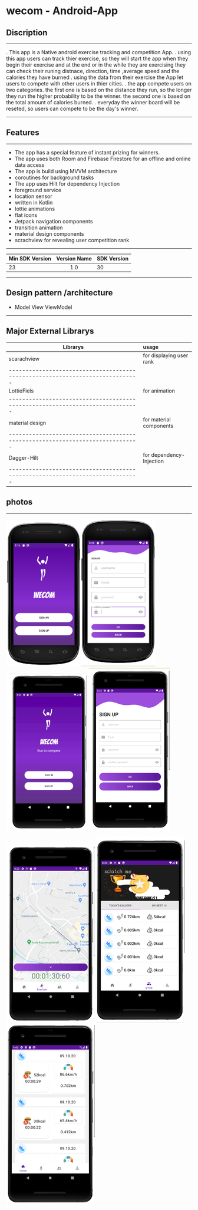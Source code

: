 # wecom - Android-App      



 ## Discription 
 -------------------------------------------------------
. This app is a Native android exercise tracking and competition App.
. using this app users can track thier exercise, so they will start the app when they begin their exercise 
  and at the end or in the while they are exercising they can check their runing distnace, direction, time ,average speed and the calories they have burned 
. using the data from their exercise the App let users to compete with other users in thier cities.
. the app compete users on two categories. the first one is based on the distance they run, so the longer they run the higher probability to be the winner. 
  the second one is based on the total amount of calories burned.
. everyday the winner board will be reseted, so users can compete to be the day's winner. 

---

 ## Features     
    
 -----------------------------------------------------
 
- The app has a special feature of instant prizing for winners.
- The app uses both Room and Firebase Firestore for an offline and online data access 
- The app is build using MVVM architecture 
- coroutines for background tasks
- The app uses Hilt for dependency Injection
- foreground service 
- location sensor
- written in Kotlin  
- lottie animations 
- flat icons 
- Jetpack navigation components  
- transition animation
- material design components
- scrachview for revealing user competition rank 
-----------------------------------------------
 |  Min SDK Version | Version Name  | SDK Version |
 | ---------------- |:-------------:| ----------  |
 |  23              |  1.0          |      30     |


---------------------------------------------------------

## Design pattern /architecture


- Model View ViewModel

-----------------------------------------------------------

## Major External Librarys 


 
 |  Librarys           |           usage                                     | 
 | ----------------    |:----------------------------------------------------|
 | scarachview         |    for displaying user rank                         |
 |-----------------------------------------------------------------------------|
 |  LottieFiels        |  for animation                                      |
 |-----------------------------------------------------------------------------|
 |  material design    |  for material components                            |
 |-----------------------------------------------------------------------------|
 |  Dagger-Hilt        |  for dependency-Injection                           |
 |-----------------------------------------------------------------------------|
 

## photos

---------------------


<img src="hdi.PNG" width="200"> <img src="hdi2.PNG" width="200"> 
<img src="xhdi.PNG" width="220"> <img src="xhdi2.PNG" width="220">


<img src="ui1.PNG" width="240"> <img src="ui2.PNG" width="240">  <img src="ui3.PNG" width="240"> 


